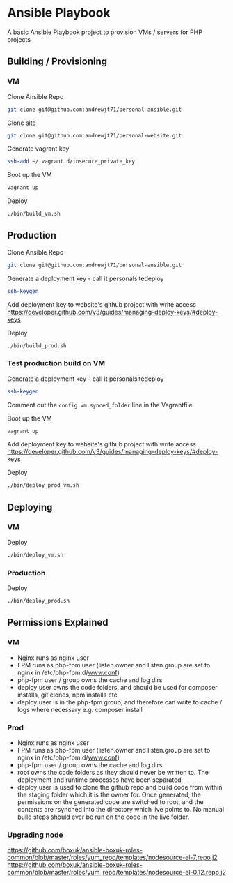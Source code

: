 # Ansible Playbook

A basic Ansible Playbook project to provision VMs / servers for PHP projects

## Building / Provisioning

### VM

Clone Ansible Repo

``` bash
git clone git@github.com:andrewjt71/personal-ansible.git
```

Clone site

``` bash
git clone git@github.com:andrewjt71/personal-website.git
```

Generate vagrant key

``` bash
ssh-add ~/.vagrant.d/insecure_private_key
```

Boot up the VM

```bash
vagrant up
```

Deploy

``` bash
./bin/build_vm.sh
```

## Production

Clone Ansible Repo

``` bash
git clone git@github.com:andrewjt71/personal-ansible.git
```

Generate a deployment key - call it personalsitedeploy

``` bash
ssh-keygen
```

Add deployment key to website's github project with write access
https://developer.github.com/v3/guides/managing-deploy-keys/#deploy-keys

Deploy

``` bash
./bin/build_prod.sh
```

### Test production build on VM

Generate a deployment key - call it personalsitedeploy

``` bash
ssh-keygen
```

Comment out the `config.vm.synced_folder` line in the Vagrantfile

Boot up the VM

```bash
vagrant up
```

Add deployment key to website's github project with write access
https://developer.github.com/v3/guides/managing-deploy-keys/#deploy-keys

Deploy

``` bash
./bin/deploy_prod_vm.sh
```

## Deploying

### VM
Deploy

``` bash
./bin/deploy_vm.sh
```

### Production

Deploy

``` bash
./bin/deploy_prod.sh
```

## Permissions Explained

### VM

- Nginx runs as nginx user
- FPM runs as php-fpm user (listen.owner and listen.group are set to nginx in /etc/php-fpm.d/www.conf)
- php-fpm user / group owns the cache and log dirs
- deploy user owns the code folders, and should be used for composer installs, git clones, npm installs etc
- deploy user is in the php-fpm group, and therefore can write to cache / logs where necessary e.g. composer install

### Prod

- Nginx runs as nginx user
- FPM runs as php-fpm user (listen.owner and listen.group are set to nginx in /etc/php-fpm.d/www.conf)
- php-fpm user / group owns the cache and log dirs
- root owns the code folders as they should never be written to. The deployment and runtime processes have been separated
- deploy user is used to clone the github repo and build code from within the staging folder which it is the owner for.
Once generated, the permissions on the generated code are switched to root, and the contents are rsynched into the 
directory which live points to. No manual build steps should ever be run on the code in the live folder.


### Upgrading node

https://github.com/boxuk/ansible-boxuk-roles-common/blob/master/roles/yum_repo/templates/nodesource-el-7.repo.j2
https://github.com/boxuk/ansible-boxuk-roles-common/blob/master/roles/yum_repo/templates/nodesource-el-0.12.repo.j2
